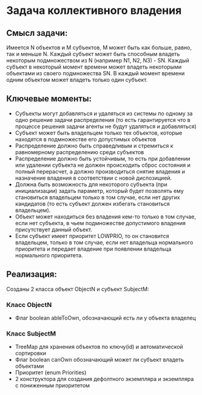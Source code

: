 # Задача коллективного владения

## Смысл задачи:

Имеется N объектов и M субъектов, M может быть как больше, равно, так и меньше N. Каждый субъект может быть способным
владеть некоторым подмножеством из N (например N1, N2, N3) - SN. Каждый субъект в некоторый момент времени может владеть
некоторыми объектами из своего подмножества SN. В каждый момент времени одним объектом может владеть только один
субъект.

## Ключевые моменты:

* Субъекты могут добавляться и удаляться из системы по одному за одно решение задачи распределения (то есть
  гарантируется что в процессе решения задачи агенты не будут удаляться и добавляться)
* Субъект может быть владельцем только тех объектов, которые находятся в подмножестве его допустимых объектов
* Распределение должно быть справедливым и стремиться к равномерному распределению среди субъектов
* Распределение должно быть устойчивым, то есть при добавлении или удалении субъекта не должен происходить сброс
  состояния и полный перерасчет, а должно производиться снятие владения и назначение владения в соответствии с новой
  диспозицией.
* Должна быть возможность для некоторого субъекта (при инициализации) задать параметр, который будет позволять ему
  становиться владельцем только в том случае, если нет других кандидатов (то есть субъект должен избегать становиться
  владельцем).
* Объект может находиться без владения кем-то только в том случае, если нет субъекта, в чьем подмножестве допустимого
  владения присутствует данный объект.
* Если субъект имеет приоритет LOWPRIO, то он становится владельцем, только в том случае, если нет владельца нормального
  приоритета и передает владение при появлении владельца нормального приоритета.

## Реализация:

Созданы 2 класса объект ObjectN и субъект SubjectM:

### Класс ObjectN

* Флаг boolean ableToOwn, обозначающий есть ли у объекта владелец

### Класс SubjectM

* TreeMap для хранения объектов по ключу(id) и автоматической сортировки
* Флаг boolean canOwn обозначающий может ли субъект владеть объектами
* Приоритет (enum Priorities)
* 2 конструктора для создания дефолтного экземпляра и экземпляра с пониженным приоритетом 